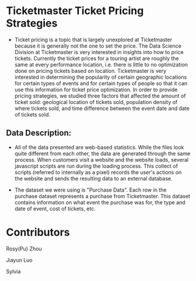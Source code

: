# Ticketmaster Ticket Pricing Strategies

* Ticket pricing is a topic that is largely unexplored at Ticketmaster because it is generally not the one to set the price. The Data Science Division at Ticketmaster is very interested in insights into how to price tickets. Currently the ticket prices for a touring artist are roughly the same at every performance location, i.e. there is little to no optimization done on pricing tickets based on location. Ticketmaster is very interested in determining the popularity of certain geographic locations for certain types of events and for certain types of people so that it can use this information for ticket price optimization. In order to provide pricing strategies, we studied three factors that affected the amount of ticket sold: geological location of tickets sold, population density of where tickets sold, and time difference between the event date and date of tickets sold.
 

## Data Description: 

* All of the data presented are web-based statistics. While the files look quite different from each other, the data are generated through the same process. When customers visit a website and the website loads, several javascript scripts are run during the loading process. This collect of scripts (referred to internally as a pixel) records the user's actions on the website and sends the resulting data to an external database. 
 
* The dataset we were using is "Purchase Data". Each row in the purchase dataset represents a purchase from Ticketmaster. This dataset contains information on what event the purchase was for, the type and date of event, cost of tickets, etc. 


# Contributors

Rosy(Pu) Zhou

Jiayun Luo

Sylvia 
